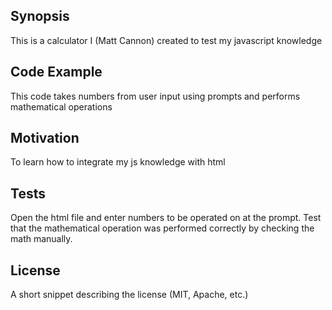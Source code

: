 ## Synopsis

This is a calculator I (Matt Cannon) created to test my javascript knowledge

## Code Example

This code takes numbers from user input using prompts and performs mathematical operations

## Motivation

To learn how to integrate my js knowledge with html

## Tests

Open the html file and enter numbers to be operated on at the prompt. Test that the mathematical operation was performed correctly by checking the math manually.

## License

A short snippet describing the license (MIT, Apache, etc.)
